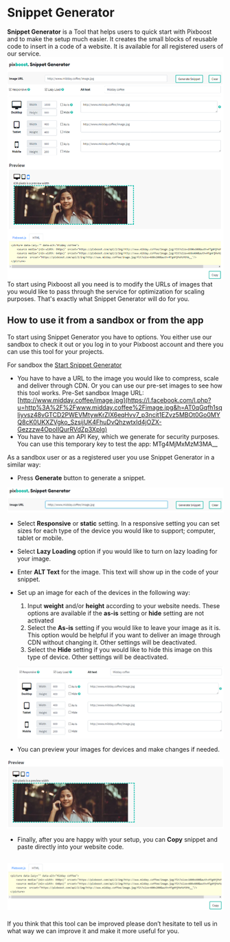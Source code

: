 # Snippet Generator

**Snippet Generator** is a Tool that helps users to quick start with Pixboost and to make the setup much easier. It creates the small blocks of reusable code to insert in a code of a website. It is available for all registered users of our service.![](../.gitbook/assets/main-image.png)To start using Pixboost all you need is to modify the URLs of images that you would like to pass through the service for optimization for scaling purposes. That's exactly what Snippet Generator will do for you.

## How to use it from a sandbox or from the app

To start using Snippet Generator you have to options. You either use our sandbox to check it out or you log in to your Pixboost account and there you can use this tool for your projects.

For sandbox the [Start Snippet Generator](https://pixboost.com/snippet/?k=MTg4MjMxMzM3MA__)

* You have to have a URL to the image you would like to compress, scale and deliver through CDN. Or you can use our pre-set images to see how this tool works. Pre-Set sandbox Image URL: [http://www.midday.coffee/image.jpg](https://l.facebook.com/l.php?u=http%3A%2F%2Fwww.midday.coffee%2Fimage.jpg&h=AT0qGqfh1sqliyvsz48vGTCD2PWEVMtywKrZIX6eqHvv7_p3ncit1EZvz5MBOt0Go0MYQ8cK0UKXZVgko_SzsijUK4FhuDvQhzwtxId4jOZX-Gezzzw4OpoIIQurRVdZp3Xplg)
* You have to have an API Key, which we generate for security purposes. You can use this temporary key to test the app: MTg4MjMxMzM3MA\_\_

As a sandbox user or as a registered user you use Snippet Generator in a similar way:

* Press **Generate** button to generate a snippet.

![](../.gitbook/assets/url-start-image.png)

* Select **Responsive** or **static** setting. In a responsive setting you can set sizes for each type of the device you would like to support; computer, tablet or mobile.
* Select **Lazy Loading** option if you would like to turn on lazy loading for your image.
* Enter **ALT Text** for the image. This text will show up in the code of your snippet.
* Set up an image for each of the devices in the following way:  
  1. Input **weight** and/or **height** according to your website needs. These options are available if the **as-is** setting or **hide** setting are not activated  
  2. Select the **As-is** setting if you would like to leave your image as it is. This option would be helpful if you want to deliver an image through CDN without changing it. Other settings will be deactivated.  
  3. Select the **Hide** setting if you would like to hide this image on this type of device. Other settings will be deactivated.

  ![](../.gitbook/assets/settings.png)

* You can preview your images for devices and make changes if needed.

![](../.gitbook/assets/preview-mobile.png)

* Finally, after you are happy with your setup, you can **Copy** snippet and paste directly into your website code.

## ![](../.gitbook/assets/code-snippet-html.png)

If you think that this tool can be improved please don’t hesitate to tell us in what way we can improve it and make it more useful for you.

